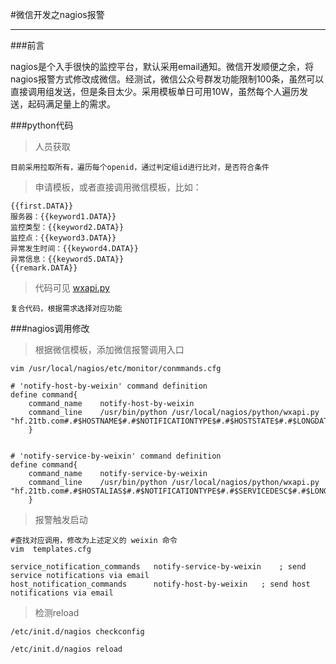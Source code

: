 #微信开发之nagios报警

***

###前言

nagios是个入手很快的监控平台，默认采用email通知。微信开发顺便之余，将nagios报警方式修改成微信。经测试，微信公众号群发功能限制100条，虽然可以直接调用组发送，但是条目太少。采用模板单日可用10W，虽然每个人遍历发送，起码满足量上的需求。

###python代码

>人员获取

	目前采用拉取所有，遍历每个openid，通过判定组id进行比对，是否符合条件
	

>申请模板，或者直接调用微信模板，比如：

	{{first.DATA}}
	服务器：{{keyword1.DATA}}
	监控类型：{{keyword2.DATA}}
	监控点：{{keyword3.DATA}}
	异常发生时间：{{keyword4.DATA}}
	异常信息：{{keyword5.DATA}}
	{{remark.DATA}}

>代码可见 [wxapi.py](./code/wxapi.md)

	复合代码，根据需求选择对应功能

###nagios调用修改

>根据微信模板，添加微信报警调用入口

	
	vim /usr/local/nagios/etc/monitor/conmmands.cfg

	# 'notify-host-by-weixin' command definition
	define command{
		command_name	notify-host-by-weixin
		command_line	/usr/bin/python /usr/local/nagios/python/wxapi.py "hf.21tb.com#.#$HOSTNAME$#.#$NOTIFICATIONTYPE$#.#$HOSTSTATE$#.#$LONGDATETIME$#.#$HOSTOUTPUT$#.#$HOSTADDRESS$"
		}


	# 'notify-service-by-weixin' command definition
	define command{
		command_name	notify-service-by-weixin
		command_line	/usr/bin/python /usr/local/nagios/python/wxapi.py "hf.21tb.com#.#$HOSTALIAS$#.#$NOTIFICATIONTYPE$#.#$SERVICEDESC$#.#$LONGDATETIME$#.#$SERVICEOUTPUT$#.#$HOSTADDRESS$"
		}

>报警触发启动

	#查找对应调用，修改为上述定义的 weixin 命令
	vim  templates.cfg 

    service_notification_commands   notify-service-by-weixin	; send service notifications via email
    host_notification_commands      notify-host-by-weixin	; send host notifications via email

>检测reload

	/etc/init.d/nagios checkconfig
	
	/etc/init.d/nagios reload


	
	

